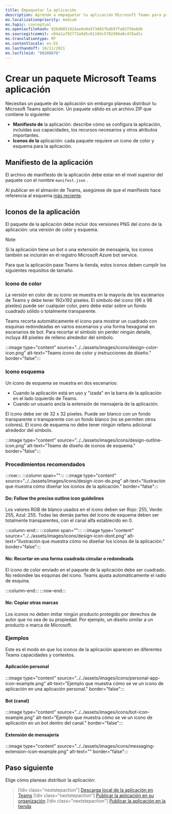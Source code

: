 ```yaml
---
title: Empaquetar la aplicación
description: Aprende a empaquetar tu aplicación Microsoft Teams para probar, cargar y publicar en la tienda.
ms.localizationpriority: medium
ms.topic: conceptual
ms.openlocfilehash: 926d6051024ae6e9a5f3d857bdb97fa02f56e8db
ms.sourcegitcommit: c04a1a792773a9d5c61169c5702d94a8c478ad1c
ms.translationtype: MT
ms.contentlocale: es-ES
ms.lasthandoff: 10/11/2021
ms.locfileid: "60260676"
---
```

# <a name="create-a-microsoft-teams-app-package"></a>Crear un paquete Microsoft Teams aplicación

Necesitas un paquete de la aplicación sin embargo planeas distribuir tu Microsoft Teams aplicación. Un paquete válido es un archivo ZIP que contiene lo siguiente:

* **Manifiesto de** la aplicación: describe cómo se configura la aplicación, incluidas sus capacidades, los recursos necesarios y otros atributos importantes.
* **Iconos de la** aplicación: cada paquete requiere un icono de color y esquema para la aplicación.

## <a name="app-manifest"></a>Manifiesto de la aplicación

El archivo de manifiesto de la aplicación debe estar en el nivel superior del paquete con el nombre `manifest.json` . 

Al publicar en el almacén de Teams, asegúrese de que el manifiesto hace referencia al esquema [más reciente](~/resources/schema/manifest-schema.md).

## <a name="app-icons"></a>Iconos de la aplicación

El paquete de la aplicación debe incluir dos versiones PNG del icono de la aplicación: una versión de color y esquema.

> [!Note]
> Si la aplicación tiene un bot o una extensión de mensajería, los iconos también se incluirán en el registro Microsoft Azure bot service.

Para que la aplicación pase Teams la tienda, estos iconos deben cumplir los siguientes requisitos de tamaño.

### <a name="color-icon"></a>Icono de color

La versión en color de su icono se muestra en la mayoría de los escenarios de Teams y debe tener 192x192 píxeles. El símbolo del icono (96 x 96 píxeles) puede ser cualquier color, pero debe estar sobre un fondo cuadrado sólido o totalmente transparente.

Teams recorta automáticamente el icono para mostrar un cuadrado con esquinas redondeadas en varios escenarios y una forma hexagonal en escenarios de bot. Para recortar el símbolo sin perder ningún detalle, incluya 48 píxeles de relleno alrededor del símbolo.

:::image type="content" source="../../assets/images/icons/design-color-icon.png" alt-text="Teams icono de color y instrucciones de diseño." border="false":::

### <a name="outline-icon"></a>Icono esquema

Un icono de esquema se muestra en dos escenarios:

* Cuando la aplicación está en uso y "izada" en la barra de la aplicación en el lado izquierdo de Teams.
* Cuando un usuario ancla la extensión de mensajería de la aplicación.

El icono debe ser de 32 x 32 píxeles. Puede ser blanco con un fondo transparente o transparente con un fondo blanco (no se permiten otros colores). El icono de esquema no debe tener ningún relleno adicional alrededor del símbolo.

:::image type="content" source="../../assets/images/icons/design-outline-icon.png" alt-text="Teams de diseño de iconos de esquema." border="false":::

### <a name="best-practices"></a>Procedimientos recomendados

:::row:::
   :::column span="":::
:::image type="content" source="../../assets/images/icons/design-icon-do.png" alt-text="Ilustración que muestra cómo diseñar los iconos de la aplicación." border="false":::

#### <a name="do-follow-the-precise-outline-icon-guidelines"></a>Do: Follow the precise outline icon guidelines

Los valores RGB de blanco usados en el icono deben ser Rojo: 255, Verde: 255, Azul: 255. Todas las demás partes del icono de esquema deben ser totalmente transparentes, con el canal alfa establecido en 0.

   :::column-end:::
   :::column span="":::
:::image type="content" source="../../assets/images/icons/design-icon-dont.png" alt-text="Ilustración que muestra cómo no diseñar los iconos de la aplicación." border="false":::

#### <a name="dont-crop-in-a-circular-or-rounded-square-shape"></a>No: Recortar en una forma cuadrada circular o redondeada

El icono de color enviado en el paquete de la aplicación debe ser cuadrado. No redondee las esquinas del icono. Teams ajusta automáticamente el radio de esquina.

   :::column-end:::
:::row-end:::

#### <a name="dont-copy-other-brands"></a>No: Copiar otras marcas

Los iconos no deben imitar ningún producto protegido por derechos de autor que no sea de su propiedad. Por ejemplo, un diseño similar a un producto o marca de Microsoft.

### <a name="examples"></a>Ejemplos

Este es el modo en que los iconos de la aplicación aparecen en diferentes Teams capacidades y contextos.

#### <a name="personal-app"></a>Aplicación personal

:::image type="content" source="../../assets/images/icons/personal-app-icon-example.png" alt-text="Ejemplo que muestra cómo se ve un icono de aplicación en una aplicación personal." border="false":::

#### <a name="bot-channel"></a>Bot (canal)

:::image type="content" source="../../assets/images/icons/bot-icon-example.png" alt-text="Ejemplo que muestra cómo se ve un icono de aplicación en un bot dentro del canal." border="false":::

#### <a name="messaging-extension"></a>Extensión de mensajería

:::image type="content" source="../../assets/images/icons/messaging-extension-icon-example.png" alt-text="<texto alternativo>" border="false":::

## <a name="next-step"></a>Paso siguiente

Elige cómo planeas distribuir la aplicación:

> [!div class="nextstepaction"]
> [Descarga local de la aplicación en Teams](~/concepts/deploy-and-publish/apps-upload.md)
> [!div class="nextstepaction"]
> [Publicar la aplicación en su organización](/MicrosoftTeams/tenant-apps-catalog-teams?toc=/microsoftteams/platform/toc.json&bc=/MicrosoftTeams/breadcrumb/toc.json)
> [!div class="nextstepaction"]
> [Publicar la aplicación en la tienda](~/concepts/deploy-and-publish/appsource/publish.md)
